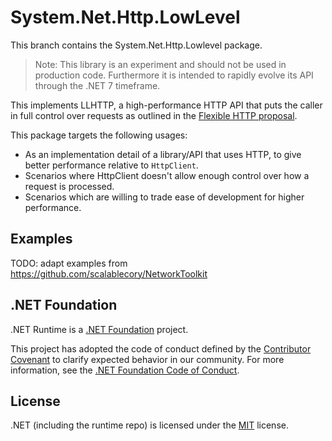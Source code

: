 # System.Net.Http.LowLevel

This branch contains the System.Net.Http.Lowlevel package.

> Note: This library is an experiment and should not be used in production code. Furthermore it is intended to rapidly evolve its API through the .NET 7 timeframe.

This implements LLHTTP, a high-performance HTTP API that puts the caller in full control over requests as outlined in the [Flexible HTTP proposal](https://github.com/dotnet/designs/blob/main/accepted/2021/flexible-http.md).

This package targets the following usages:

- As an implementation detail of a library/API that uses HTTP, to give better performance relative to `HttpClient`.
- Scenarios where HttpClient doesn't allow enough control over how a request is processed.
- Scenarios which are willing to trade ease of development for higher performance.

## Examples

TODO: adapt examples from https://github.com/scalablecory/NetworkToolkit

## .NET Foundation

.NET Runtime is a [.NET Foundation](https://www.dotnetfoundation.org/projects) project.

This project has adopted the code of conduct defined by the [Contributor Covenant](http://contributor-covenant.org/) to clarify expected behavior in our community. For more information, see the [.NET Foundation Code of Conduct](http://www.dotnetfoundation.org/code-of-conduct).

## License

.NET (including the runtime repo) is licensed under the [MIT](LICENSE.TXT) license.
